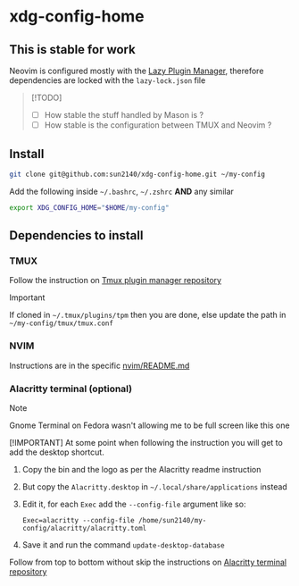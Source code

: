 # xdg-config-home

## This is stable for work

Neovim is configured mostly with the [Lazy Plugin Manager](https://github.com/folke/lazy.nvim),
therefore dependencies are locked with the `lazy-lock.json` file

> [!TODO]
>
> - [ ] How stable the stuff handled by Mason is ?
> - [ ] How stable is the configuration between TMUX and Neovim ?

## Install

```bash
git clone git@github.com:sun2140/xdg-config-home.git ~/my-config
```

Add the following inside `~/.bashrc`, `~/.zshrc` **AND** any similar

```bash
export XDG_CONFIG_HOME="$HOME/my-config"
```

## Dependencies to install

### TMUX

Follow the instruction on [Tmux plugin manager repository](https://github.com/tmux-plugins/tpm)

> [!IMPORTANT]
> If cloned in `~/.tmux/plugins/tpm` then you are done, else update the path in `~/my-config/tmux/tmux.conf`

### NVIM

Instructions are in the specific [nvim/README.md](nvim/README.md)

### Alacritty terminal (optional)

> [!NOTE]
> Gnome Terminal on Fedora wasn't allowing me to be full screen like this one
>
> [!IMPORTANT]
> At some point when following the instruction you will get to add the desktop
> shortcut.

1. Copy the bin and the logo as per the Alacritty readme instruction
2. But copy the `Alacritty.desktop` in `~/.local/share/applications` instead
3. Edit it, for each `Exec` add the `--config-file` argument like so:

   ```desktop
   Exec=alacritty --config-file /home/sun2140/my-config/alacritty/alacritty.toml
   ```

4. Save it and run the command `update-desktop-database`

Follow from top to bottom without skip the instructions on [Alacritty terminal repository](https://github.com/alacritty/alacritty/blob/master/INSTALL.md)
